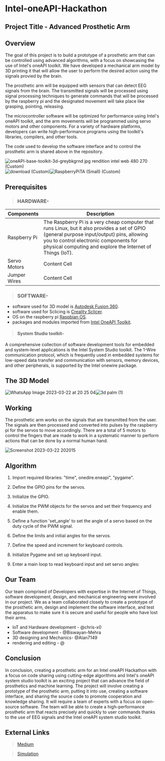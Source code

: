 # Intel-oneAPI-Hackathon #

## Project Title - Advanced Prosthetic Arm


## Overview ##

The goal of this project is to build a prototype of a prosthetic arm that can be controlled using advanced algorithms, with a focus on showcasing the use of Intel's oneAPI toolkit. We have developed a mechanical arm model by 3D printing it that will allow the user to perform the desired action using the signals provied by the brain.

The prosthetic arm will be equipped with sensors that can detect EEG signals from the brain. The transmitted signals will be processed using signal processing techniques to generate commands that will be processed by the raspberry pi and the designated movement will take place like grasping, pointing, releasing.

The microcontroller software will be optimized for performance using Intel's oneAPI toolkit, and the arm movements will be programmed using servo motors and other components. For a variety of hardware platforms, developers can write high-performance programs using the toolkit's libraries, compilers, and other tools.

The code used to develop the software interface and to control the prosthetic arm is shared above in the repository.


![oneAPI-base-toolkit-3d-greybkgrnd jpg rendition intel web 480 270 (Custom)](https://user-images.githubusercontent.com/91715372/226917197-3cd4f368-29aa-4010-b464-1b2c5ab6ae28.jpg)![download (Custom)](https://user-images.githubusercontent.com/91715372/226917422-baa55962-5873-4730-bcd7-1b26d3f4713f.png)![RaspberryPiTA (Small) (Custom)](https://user-images.githubusercontent.com/91715372/226916739-1e1444c9-3542-4699-a523-528eabb5d939.jpeg)


## Prerequisites ##

> ### HARDWARE- ###

| Components | Description |
| ---------- | ----------- |
| Raspberry Pi | The Raspberry Pi is a very cheap computer that runs Linux, but it also provides a set of GPIO (general purpose input/output) pins, allowing you to control electronic components for physical computing and explore the Internet of Things (IoT). |
| Servo Motors | Content Cell |
| Jumper Wires | Content Cell |

> ### SOFTWARE- ###
- software used for 3D model is [Autodesk Fusion 360](https://www.autodesk.in/).
- software used for Sclicing is [Creality Sclicer](https://www.creality.com/).
- OS on the raspberry pi [Raspbian OS](https://www.raspberrypi.com/).
- packages and modules imported from [Intel OneAPI Toolkit](https://www.intel.com/content/www/us/en/developer/tools/oneapi/).

> #### System Studio toolkit- ####
  A comprehensive collection of software development tools for embedded and system-level applications is the Intel System Studio toolkit. The 1-Wire communication protocol, which is frequently used in embedded systems for low-speed data transfer and communication with sensors, memory devices, and other peripherals, is supported by the Intel onewire package.

## The 3D Model ##

![WhatsApp Image 2023-03-22 at 20 25 04](https://user-images.githubusercontent.com/108832092/226945619-c46db4d9-8ddf-4b12-b073-fab33d913ff6.jpg)![3d palm (1)](https://user-images.githubusercontent.com/108832092/226949969-0f975b8a-c520-4858-8f4b-444e74b52aa1.jpg)


## Working ##

The prosthetic arm works on the signals that are transmitted from the user. The signals are then processed and converted into pulses by the raspberry pi for the servos to move accordingly. 
There are a total of 5 motors to control the fingers that are made to work in a systematic manner to perform actions that can be done by a normal human hand.


![Screenshot 2023-03-22 202015](https://user-images.githubusercontent.com/108832092/226943048-13dda4df-595a-47b7-a9d8-e86a806f05a4.png)



## Algorithm ##


1. Import required libraries: "time", onedire.eneapi", "pygame".

2. Define the GPIO pins for the servos.

3. Initialize the GPIO.

4. Initialize the PWM objects for the servos and set their frequency and enable them.

5. Define a function 'set_angle' to set the angle of a servo based on the duty cycle of the PWM signal. 

6. Define the limits and initial angles for the servos.

7. Define the speed and increment for keyboard controls.

8. Initialize Pygame and set up keyboard input.

9. Enter a main loop to read keyboard input and set servo angles:


## Our Team ##

Our team comprised of Developers with expertise in the Internet of Things, software development, design, and mechanical engineering were involved in our project. We as a team collaborated closely to create a prototype of the prosthetic arm, design and implement the software interface, and test the apparatus to make sure it is secure and useful for people who have lost their arms.

- IoT and Hardware development - @chris-x0
- Software development - @Biswayan-Mehra
- 3D designing and Mechanics- @Alan7149
- rendering and editing - @

## Conclusion ##

In conclusion, creating a prosthetic arm for an Intel oneAPI Hackathon with a focus on code sharing using cutting-edge algorithms and Intel's oneAPI system studio toolkit is an exciting project that can advance the field of prosthetics and machine learning. The project will involve creating a prototype of the prosthetic arm, putting it into use, creating a software interface, and sharing the source code to promote cooperation and knowledge sharing. It will require a team of experts with a focus on open-source software. The team will be able to create a high-performance prosthetic arm that reacts precisely and quickly to user commands thanks to the use of EEG signals and the Intel oneAPI system studio toolkit.

## External Links ##

> [Medium](https://medium.com/@alanbabu_1572/real-life-applications-of-our-prosthetic-arm-technology-672516dcf83c)

> [Simulation](https://drive.google.com/drive/folders/1--UL7a_fyI5Prou5QgCyqTh-NHKdYu6i)


